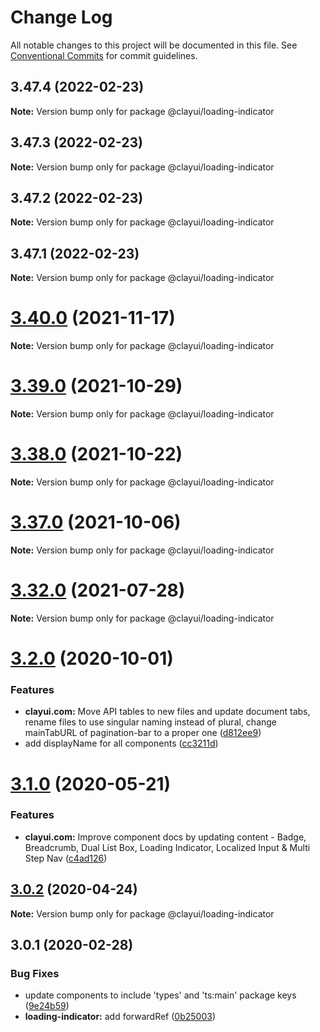 # Change Log

All notable changes to this project will be documented in this file.
See [Conventional Commits](https://conventionalcommits.org) for commit guidelines.

## 3.47.4 (2022-02-23)

**Note:** Version bump only for package @clayui/loading-indicator

## 3.47.3 (2022-02-23)

**Note:** Version bump only for package @clayui/loading-indicator

## 3.47.2 (2022-02-23)

**Note:** Version bump only for package @clayui/loading-indicator

## 3.47.1 (2022-02-23)

**Note:** Version bump only for package @clayui/loading-indicator

# [3.40.0](https://github.com/liferay/clay/compare/v3.39.0...v3.40.0) (2021-11-17)

**Note:** Version bump only for package @clayui/loading-indicator

# [3.39.0](https://github.com/liferay/clay/compare/v3.38.0...v3.39.0) (2021-10-29)

**Note:** Version bump only for package @clayui/loading-indicator

# [3.38.0](https://github.com/liferay/clay/compare/v3.37.0...v3.38.0) (2021-10-22)

**Note:** Version bump only for package @clayui/loading-indicator

# [3.37.0](https://github.com/liferay/clay/compare/v3.36.0...v3.37.0) (2021-10-06)

**Note:** Version bump only for package @clayui/loading-indicator

# [3.32.0](https://github.com/liferay/clay/compare/v3.31.0...v3.32.0) (2021-07-28)

**Note:** Version bump only for package @clayui/loading-indicator

# [3.2.0](https://github.com/liferay/clay/compare/@clayui/loading-indicator@3.1.0...@clayui/loading-indicator@3.2.0) (2020-10-01)

### Features

-   **clayui.com:** Move API tables to new files and update document tabs, rename files to use singular naming instead of plural, change mainTabURL of pagination-bar to a proper one ([d812ee9](https://github.com/liferay/clay/commit/d812ee9))
-   add displayName for all components ([cc3211d](https://github.com/liferay/clay/commit/cc3211d))

# [3.1.0](https://github.com/liferay/clay/compare/@clayui/loading-indicator@3.0.2...@clayui/loading-indicator@3.1.0) (2020-05-21)

### Features

-   **clayui.com:** Improve component docs by updating content - Badge, Breadcrumb, Dual List Box, Loading Indicator, Localized Input & Multi Step Nav ([c4ad126](https://github.com/liferay/clay/commit/c4ad126))

## [3.0.2](https://github.com/liferay/clay/compare/@clayui/loading-indicator@3.0.1...@clayui/loading-indicator@3.0.2) (2020-04-24)

**Note:** Version bump only for package @clayui/loading-indicator

## 3.0.1 (2020-02-28)

### Bug Fixes

-   update components to include 'types' and 'ts:main' package keys ([9e24b59](https://github.com/liferay/clay/commit/9e24b59))
-   **loading-indicator:** add forwardRef ([0b25003](https://github.com/liferay/clay/commit/0b25003))
